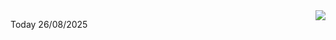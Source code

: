 <img align="right" src="https://media.giphy.com/media/M9gbBd9nbDrOTu1Mqx/giphy.gif">


Today 26/08/2025
